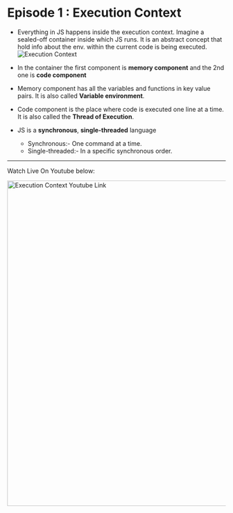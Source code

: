 # Episode 1 : Execution Context

* Everything in JS happens inside the execution context. Imagine a sealed-off container inside which JS runs.
It is an abstract concept that hold info about the env. within the current code is being executed.
![Execution Context](../assets/execution-context.jpg "Execution Context")

* In the container the first component is **memory component** and the 2nd one is **code component**

* Memory component has all the variables and functions in key value pairs. It is also called **Variable environment**.

* Code component is the place where code is executed one line at a time. It is also called the **Thread of Execution**.

* JS is a **synchronous**, **single-threaded** language
  * Synchronous:- One command at a time.
  * Single-threaded:- In a specific synchronous order.

<hr>

Watch Live On Youtube below:

<a href="https://www.youtube.com/watch?v=ZvbzSrg0afE&list=PLlasXeu85E9cQ32gLCvAvr9vNaUccPVNP" target="_blank"><img src="https://img.youtube.com/vi/ZvbzSrg0afE/0.jpg" width="750"
alt="Execution Context Youtube Link"/></a>

